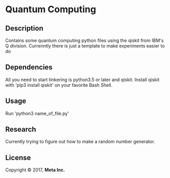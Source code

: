 # Quantum Computing
## Description

Contains some quantum computing python files using the qiskit from
IBM's Q division. Currenntly there is just a template to make
experiments easier to do

## Dependencies

All you need to start tinkering is python3.5 or later and qiskit.
Install qiskit with 'pip3 install qiskit' on your favorite Bash
Shell.

## Usage

Run 'python3 name_of_file.py'

## Research

Currently trying to figure out how to make a random number generator.

## License

Copyright © 2017, **Meta Inc.**
